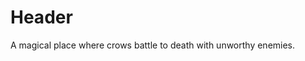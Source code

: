 <!-- TITLE: BCROW -->
<!-- SUBTITLE: The Home of the Crows -->

# Header
A magical place where crows battle to death with unworthy enemies.